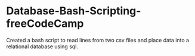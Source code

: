 # Database-Bash-Scripting-freeCodeCamp
Created a bash script to read lines from two csv files and place data into a relational database using sql. 
